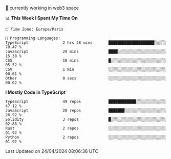 🔭 currently working in web3 space

<!--START_SECTION:waka-->
📊 **This Week I Spent My Time On** 

```text
🕑︎ Time Zone: Europe/Paris

💬 Programming Languages: 
TypeScript               2 hrs 28 mins       ████████████████████░░░░░   78.47 % 
JavaScript               29 mins             ████░░░░░░░░░░░░░░░░░░░░░   15.38 % 
CSS                      10 mins             █░░░░░░░░░░░░░░░░░░░░░░░░   05.52 % 
CSV                      1 min               ░░░░░░░░░░░░░░░░░░░░░░░░░   00.61 % 
Other                    0 secs              ░░░░░░░░░░░░░░░░░░░░░░░░░   00.02 % 
```

**I Mostly Code in TypeScript** 

```text
TypeScript               49 repos            ████████████░░░░░░░░░░░░░   47.12 % 
JavaScript               28 repos            ███████░░░░░░░░░░░░░░░░░░   26.92 % 
Solidity                 3 repos             █░░░░░░░░░░░░░░░░░░░░░░░░   02.88 % 
Rust                     2 repos             ░░░░░░░░░░░░░░░░░░░░░░░░░   01.92 % 
Python                   2 repos             ░░░░░░░░░░░░░░░░░░░░░░░░░   01.92 % 
```




 Last Updated on 24/04/2024 08:06:36 UTC
<!--END_SECTION:waka-->
